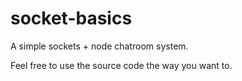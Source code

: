 # socket-basics
A simple sockets + node chatroom system.

Feel free to use the source code the way you want to.
